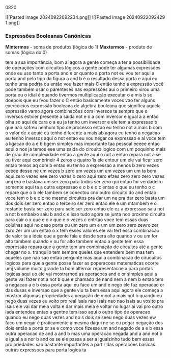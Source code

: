 0820

![[Pasted image 20240922092234.png]]
![[Pasted image 20240922092429 1.png]]

### Expressões Booleanas Canônicas
**Mintermos** - soma de produtos (lógica do 1)
**Maxtermos** - produto de somas (lógica do 0)


tem a sua importância, bom aí agora a gente começa a ter a possibilidade de operações com circuitos lógicos a gente pode ter algumas expressões onde eu uso tanto a porta and e or quanto a porta not eu vou ter aqui a porta and pelo tipo da figura a and b é o resultado dessa porta e aqui eu tenho uma podrta ou então vou fazer mais C então tenho a expressão você pode também usar o parenteses nas expressões aui o primeiro virou uma porta ou o idial é quando tivermos multiplicação executar o a mis b so doepois que eu fvou fazer o C então basicamente voces vao ter alguns exerccicios expressão booleana de algebra booleana que significa aquela expressão vamo agora combinações com inversos ta sempre que o inversos estvier presente a saida not e o a com inversor e igual a a então olha so aqui de cara o a eu ja tenho um inversor e ele tem a expressao b que nao sofreu nenhum tipo de processo entao eu tenho not a mais b com o valor de x aquie eu tenho diferente a mais ab agora eu tenho a negacao eu tenho inversos aqui o not entao eu vou negar oa expressao e ai voce tem a ligacao do a e b bgem simples mas importante taa pessoal eeeee entao aqui o nos ja temos eee uma saida do circuito logico com um poquinho mais de grau de complexidade entao a gente aqui o not a entao repara not a se eu tiver aqui combrineir 4 zeros e quatro 1s ele entour um ele vai ficar zero entao temos aq com b entao eu tenho a expressao a menos b zero vezes eeeee desse ne um vezes b zero um vezes um um vezes um um ta bom aqui zero vezes eee zero vezes o zero aqui zero efzes zero zero zero vezes umj ero e bastava um ser zero para todos ser zero qui entao for verdadeiro somente aqui ta a outra expressao e o b e o c entao o que eu tenho o c repare que o b ele tambem se conectou cno outro circuito do and entao voce tem o b e o c no mesmo circuitos pra dar um ne pra dar zero basta um dos dois ser zero entao o terceiro ser zero entao ele e um mtambem e o restante basta ser zero para sele ser zero entao ele ez a expressao saiu not a not b embaixo saiu b and c e isso tudo agora se junta noo proximo circuito para cair o x que e o v que e o vezes c entrtao voce tem essas duas colulnas aqui no caso porta ou um zero um e um um zero zero zewro zer zsro zer um um entao o x tem esses valores ele vai tert essa combinacao de valor ta a ideia que a gente fala e desde  sera alto quando v ou um for alto tambem quando v ou for alto tambem entao a gente tem essa expressão repara que a gente tem um combinação de circuitos até a gente chegar no x. tranquilo tem sempre queles que entendem bem mas tem aqueles que nao sao entao pergunte mas aqui a combinacao de cirucuitos logicos para que a gente possa fazer as poperacoes matematicas ocorre umj volume muito grande ta bom alternar representacoe a para portas logicas aqui uo ele vai mostrarnod as operacoes and e or simples aqui a gente vai fazer not a not b que e chamado de nand nem a nem b entao tem a negacao a e b essa porta aqui eu faco um and e nego ele faz operacao or das dusas e inversao que a gente viu ta bem essa aqui agora ele começa a mostrar algumas propriedades a negação de mnot a mais not b quando eu nego duas vezes eu volto pro real isais nao isais nao nao isais au voslto pra isais ele vai dar meia volta e dar mais meia e voltar no lugar ai vai pro outro lada entendeu entao a gentne tem isso aqui o outro tipo de operacao quando eu nego duas vezes and no s dois se seeu nego duas vezes ew faco um negar é praticamente a mesma daqui ne se eu pegar negação dos dois então a porta or se e como voce fizesse um and negado de a e b essa outra operacao de and a and b mas uma operacao negada and a and not b e igual a a nor b and os se ele passa a ser a igualzinho tudo bem essas proipriedades sao bastante importantes a partir das operacoes basicas outras expressoes para porta logica ta 